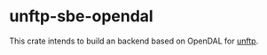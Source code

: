 # unftp-sbe-opendal

This crate intends to build an backend based on OpenDAL for [unftp](https://crates.io/crates/unftp).